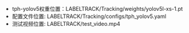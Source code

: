 - tph-yolov5权重位置：LABELTRACK/Tracking/weights/yolov5l-xs-1.pt
- 配置文件位置: LABELTRACK/Tracking/configs/tph_yolov5.yaml
- 测试视频位置: LABELTRACK/test_video.mp4
